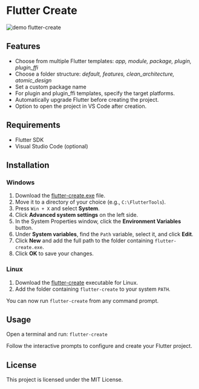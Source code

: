 # Flutter Create
![demo flutter-create](https://loukag.com/assets/images/portfolio/fluttercreate%20demo.gif)

## Features
- Choose from multiple Flutter templates: *app, module, package, plugin, plugin_ffi*
- Choose a folder structure: *default, features, clean_architecture, atomic_design*
- Set a custom package name
- For plugin and plugin_ffi templates, specify the target platforms.
- Automatically upgrade Flutter before creating the project.
- Option to open the project in VS Code after creation.

## Requirements
- Flutter SDK   
- Visual Studio Code (optional)

## Installation

### Windows
1. Download the [flutter-create.exe](https://github.com/LoukaG/flutter-create/releases) file.
2. Move it to a directory of your choice (e.g.,  `C:\FlutterTools`).
3. Press `Win + X` and select **System**.
4. Click **Advanced system settings** on the left side.
5. In the System Properties window, click the **Environment Variables** button.
6. Under **System variables**, find the `Path` variable, select it, and click **Edit**.
7. Click **New** and add the full path to the folder containing `flutter-create.exe`.
8. Click **OK** to save your changes.

### Linux
1. Download the [flutter-create](https://github.com/LoukaG/flutter-create/releases) executable for Linux.
2. Add the folder containing `flutter-create` to your system `PATH`.

You can now run `flutter-create` from any command prompt.

## Usage
Open a terminal and run:
`flutter-create`

Follow the interactive prompts to configure and create your Flutter project.

## License
This project is licensed under the MIT License.

